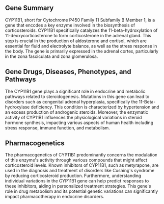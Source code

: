 ## Gene Summary
CYP11B1, short for Cytochrome P450 Family 11 Subfamily B Member 1, is a gene that encodes a key enzyme involved in the biosynthesis of corticosteroids. CYP11B1 specifically catalyzes the 11-beta-hydroxylation of 11-deoxycorticosterone to form corticosterone in the adrenal gland. This step is crucial in the production of aldosterone and cortisol, which are essential for fluid and electrolyte balance, as well as the stress response in the body. The gene is primarily expressed in the adrenal cortex, particularly in the zona fasciculata and zona glomerulosa.

## Gene Drugs, Diseases, Phenotypes, and Pathways
The CYP11B1 gene plays a significant role in endocrine and metabolic pathways related to steroidogenesis. Mutations in this gene can lead to disorders such as congenital adrenal hyperplasia, specifically the 11-Beta-hydroxylase deficiency. This condition is characterized by hypertension and an excess production of androgenic steroids. Moreover, the enzymatic activity of CYP11B1 influences the physiological variations in steroid hormone synthesis, impacting various aspects of human health including stress response, immune function, and metabolism.

## Pharmacogenetics
The pharmacogenetics of CYP11B1 predominantly concerns the modulation of this enzyme's activity through various compounds that might affect corticosteroid levels. Known inhibitors of CYP11B1, such as metyrapone, are used in the diagnosis and treatment of disorders like Cushing's syndrome by reducing corticosteroid production. Furthermore, understanding individual variations in the CYP11B1 gene can help predict responses to these inhibitors, aiding in personalized treatment strategies. This gene's role in drug metabolism and its potential genetic variations can significantly impact pharmacotherapy in endocrine disorders.